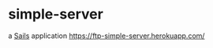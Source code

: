 # simple-server

a [Sails](http://sailsjs.org) application
https://ftp-simple-server.herokuapp.com/
